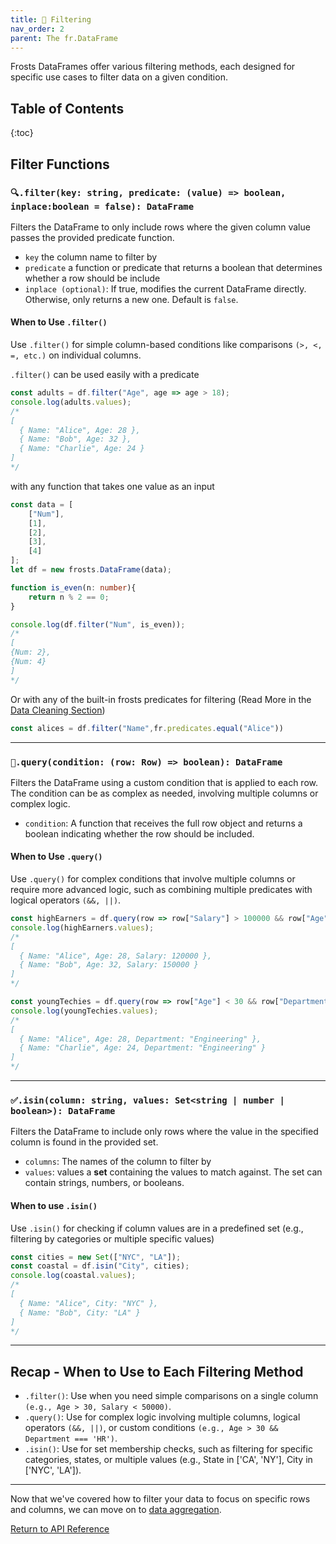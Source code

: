 ```yaml
---
title: 🔽 Filtering
nav_order: 2
parent: The fr.DataFrame
--- 
```


Frosts DataFrames offer various filtering methods, each designed for specific use cases to filter data on a given condition.

## Table of Contents
{:toc}

## Filter Functions

### `🔍.filter(key: string, predicate: (value) => boolean, inplace:boolean = false): DataFrame`

Filters the DataFrame to only include rows where the given column value passes the provided predicate function.

- `key` the column name to filter by
- `predicate` a function or predicate that returns a boolean that determines whether a row should be include
- `inplace (optional)`: If true, modifies the current DataFrame directly. Otherwise, only returns a new one. Default is `false`.

#### When to Use `.filter()`

Use `.filter()` for simple column-based conditions like comparisons `(>, <, =, etc.)` on individual columns.

`.filter()` can be used easily with a predicate

```ts
const adults = df.filter("Age", age => age > 18);
console.log(adults.values);
/*
[
  { Name: "Alice", Age: 28 },
  { Name: "Bob", Age: 32 },
  { Name: "Charlie", Age: 24 }
]
*/
```

with any function that takes one value as an input

```ts
const data = [
    ["Num"],
    [1],
    [2],
    [3],
    [4]
];
let df = new frosts.DataFrame(data);

function is_even(n: number){
    return n % 2 == 0;
} 

console.log(df.filter("Num", is_even));
/*
[
{Num: 2},
{Num: 4}
]
*/
```

Or with any of the built-in frosts predicates for filtering (Read More in the [Data Cleaning Section](../cleaning_data.md))

```ts
const alices = df.filter("Name",fr.predicates.equal("Alice"))
```

---

### `💬.query(condition: (row: Row) => boolean): DataFrame`

Filters the DataFrame using a custom condition that is applied to each row. The condition can be as complex as needed, involving multiple columns or complex logic.

- `condition`: A function that receives the full row object and returns a boolean indicating whether the row should be included.

#### When to Use `.query()`

Use `.query()` for complex conditions that involve multiple columns or require more advanced logic, such as combining multiple predicates with logical operators `(&&, ||)`.

```ts
const highEarners = df.query(row => row["Salary"] > 100000 && row["Age"] < 50);
console.log(highEarners.values);
/*
[
  { Name: "Alice", Age: 28, Salary: 120000 },
  { Name: "Bob", Age: 32, Salary: 150000 }
]
*/

const youngTechies = df.query(row => row["Age"] < 30 && row["Department"] === "Engineering");
console.log(youngTechies.values);
/*
[
  { Name: "Alice", Age: 28, Department: "Engineering" },
  { Name: "Charlie", Age: 24, Department: "Engineering" }
]
*/
```

---

### `✅.isin(column: string, values: Set<string | number | boolean>): DataFrame`

Filters the DataFrame to include only rows where the value in the specified column is found in the provided set.

- `columns`: The names of the column to filter by
- `values`: values a **set** containing the values to match against. The set can contain strings, numbers, or booleans.

#### When to use `.isin()`

Use `.isin()` for checking if column values are in a predefined set (e.g., filtering by categories or multiple specific values)

```ts
const cities = new Set(["NYC", "LA"]);
const coastal = df.isin("City", cities);
console.log(coastal.values);
/*
[
  { Name: "Alice", City: "NYC" },
  { Name: "Bob", City: "LA" }
]
*/
```

---

## Recap - When to Use to Each Filtering Method

- `.filter()`: Use when you need simple comparisons on a single column `(e.g., Age > 30, Salary < 50000)`.
- `.query()`: Use for complex logic involving multiple columns, logical operators `(&&, ||)`, or custom conditions `(e.g., Age > 30 && Department === 'HR')`.
- `.isin()`: Use for set membership checks, such as filtering for specific categories, states, or multiple values (e.g., State in ['CA', 'NY'], City in ['NYC', 'LA']).

---

Now that we've covered how to filter your data to focus on specific rows and columns, we can move on to [data aggregation](aggregation.md).

[Return to API Reference](/frosts)
